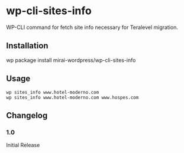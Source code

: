 # wp-cli-sites-info

WP-CLI command for fetch site info necessary for Teralevel migration.


## Installation
wp package install mirai-wordpress/wp-cli-sites-info

## Usage
```
wp sites_info www.hotel-moderno.com
wp sites_info www.hotel-moderno.com www.hospes.com
```

## Changelog

### 1.0
Initial Release
